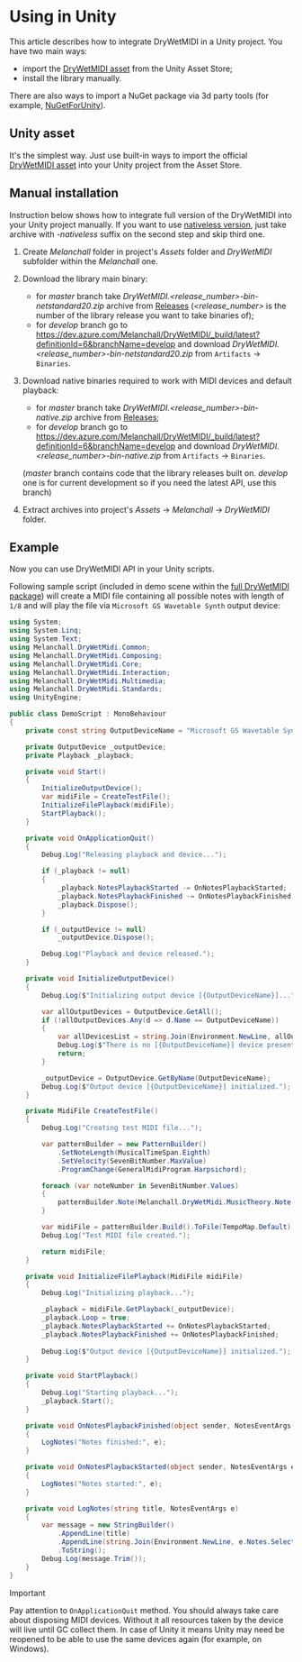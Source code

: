 ﻿---
uid: a_develop_unity
---

# Using in Unity

This article describes how to integrate DryWetMIDI in a Unity project. You have two main ways:

* import the [DryWetMIDI asset](https://assetstore.unity.com/packages/tools/audio/drywetmidi-222171) from the Unity Asset Store;
* install the library manually.

There are also ways to import a NuGet package via 3d party tools (for example, [NuGetForUnity](https://github.com/GlitchEnzo/NuGetForUnity)).

## Unity asset

It's the simplest way. Just use built-in ways to import the official [DryWetMIDI asset](https://assetstore.unity.com/packages/tools/audio/drywetmidi-222171) into your Unity project from the Asset Store.

## Manual installation

Instruction below shows how to integrate full version of the DryWetMIDI into your Unity project manually. If you want to use [nativeless version](xref:a_develop_nativeless), just take archive with _-nativeless_ suffix on the second step and skip third one.

1. Create _Melanchall_ folder in project's _Assets_ folder and _DryWetMIDI_ subfolder within the _Melanchall_ one.
2. Download the library main binary:
    * for _master_ branch take _DryWetMIDI.<release_number>-bin-netstandard20.zip_ archive from [Releases](https://github.com/melanchall/drywetmidi/releases) (_<release_number>_ is the number of the library release you want to take binaries of);
    * for _develop_ branch go to https://dev.azure.com/Melanchall/DryWetMIDI/_build/latest?definitionId=6&branchName=develop and download _DryWetMIDI.<release_number>-bin-netstandard20.zip_ from `Artifacts` → `Binaries`.
3. Download native binaries required to work with MIDI devices and default playback:
    * for _master_ branch take _DryWetMIDI.<release_number>-bin-native.zip_ archive from [Releases](https://github.com/melanchall/drywetmidi/releases);
    * for _develop_ branch go to https://dev.azure.com/Melanchall/DryWetMIDI/_build/latest?definitionId=6&branchName=develop and download _DryWetMIDI.<release_number>-bin-native.zip_ from `Artifacts` → `Binaries`.

    (_master_ branch contains code that the library releases built on. _develop_ one is for current development so if you need the latest API, use this branch)
4. Extract archives into project's _Assets_ → _Melanchall_ → _DryWetMIDI_ folder.

## Example

Now you can use DryWetMIDI API in your Unity scripts.

Following sample script (included in demo scene within the [full DryWetMIDI package](https://assetstore.unity.com/packages/tools/audio/drywetmidi-222171)) will create a MIDI file containing all possible notes with length of `1/8` and will play the file via `Microsoft GS Wavetable Synth` output device:

```csharp
using System;
using System.Linq;
using System.Text;
using Melanchall.DryWetMidi.Common;
using Melanchall.DryWetMidi.Composing;
using Melanchall.DryWetMidi.Core;
using Melanchall.DryWetMidi.Interaction;
using Melanchall.DryWetMidi.Multimedia;
using Melanchall.DryWetMidi.Standards;
using UnityEngine;

public class DemoScript : MonoBehaviour
{
    private const string OutputDeviceName = "Microsoft GS Wavetable Synth";

    private OutputDevice _outputDevice;
    private Playback _playback;

    private void Start()
    {
        InitializeOutputDevice();
        var midiFile = CreateTestFile();
        InitializeFilePlayback(midiFile);
        StartPlayback();
    }

    private void OnApplicationQuit()
    {
        Debug.Log("Releasing playback and device...");

        if (_playback != null)
        {
            _playback.NotesPlaybackStarted -= OnNotesPlaybackStarted;
            _playback.NotesPlaybackFinished -= OnNotesPlaybackFinished;
            _playback.Dispose();
        }

        if (_outputDevice != null)
            _outputDevice.Dispose();

        Debug.Log("Playback and device released.");
    }

    private void InitializeOutputDevice()
    {
        Debug.Log($"Initializing output device [{OutputDeviceName}]...");

        var allOutputDevices = OutputDevice.GetAll();
        if (!allOutputDevices.Any(d => d.Name == OutputDeviceName))
        {
            var allDevicesList = string.Join(Environment.NewLine, allOutputDevices.Select(d => $"  {d.Name}"));
            Debug.Log($"There is no [{OutputDeviceName}] device presented in the system. Here the list of all device:{Environment.NewLine}{allDevicesList}");
            return;
        }

        _outputDevice = OutputDevice.GetByName(OutputDeviceName);
        Debug.Log($"Output device [{OutputDeviceName}] initialized.");
    }

    private MidiFile CreateTestFile()
    {
        Debug.Log("Creating test MIDI file...");

        var patternBuilder = new PatternBuilder()
            .SetNoteLength(MusicalTimeSpan.Eighth)
            .SetVelocity(SevenBitNumber.MaxValue)
            .ProgramChange(GeneralMidiProgram.Harpsichord);

        foreach (var noteNumber in SevenBitNumber.Values)
        {
            patternBuilder.Note(Melanchall.DryWetMidi.MusicTheory.Note.Get(noteNumber));
        }

        var midiFile = patternBuilder.Build().ToFile(TempoMap.Default);
        Debug.Log("Test MIDI file created.");

        return midiFile;
    }

    private void InitializeFilePlayback(MidiFile midiFile)
    {
        Debug.Log("Initializing playback...");

        _playback = midiFile.GetPlayback(_outputDevice);
        _playback.Loop = true;
        _playback.NotesPlaybackStarted += OnNotesPlaybackStarted;
        _playback.NotesPlaybackFinished += OnNotesPlaybackFinished;
       
        Debug.Log($"Output device [{OutputDeviceName}] initialized.");
    }

    private void StartPlayback()
    {
        Debug.Log("Starting playback...");
        _playback.Start();
    }

    private void OnNotesPlaybackFinished(object sender, NotesEventArgs e)
    {
        LogNotes("Notes finished:", e);
    }

    private void OnNotesPlaybackStarted(object sender, NotesEventArgs e)
    {
        LogNotes("Notes started:", e);
    }

    private void LogNotes(string title, NotesEventArgs e)
    {
        var message = new StringBuilder()
            .AppendLine(title)
            .AppendLine(string.Join(Environment.NewLine, e.Notes.Select(n => $"  {n}")))
            .ToString();
        Debug.Log(message.Trim());
    }
}
```

> [!IMPORTANT]
> Pay attention to `OnApplicationQuit` method. You should always take care about disposing MIDI devices. Without it all resources taken by the device will live until GC collect them. In case of Unity it means Unity may need be reopened to be able to use the same devices again (for example, on Windows).